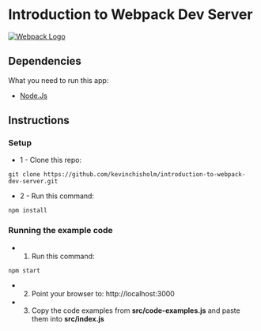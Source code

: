 # Introduction to Webpack Dev Server

[![Webpack Logo](https://sub1.kevinchisholm.com/blog/images/webpack-logo-small.png)](http://blog.kevinchisholm.com/?s=webpack)

## Dependencies

What you need to run this app:

* [Node.Js](https://nodejs.org)

## Instructions

### Setup

* 1 - Clone this repo: 

````
git clone https://github.com/kevinchisholm/introduction-to-webpack-dev-server.git
````

* 2 - Run this command:

````
npm install
````

### Running the example code

* 1) Run this command:

````
npm start
````

* 2) Point your browser to: http://localhost:3000

* 3) Copy the code examples from **src/code-examples.js** and paste them into **src/index.js**

